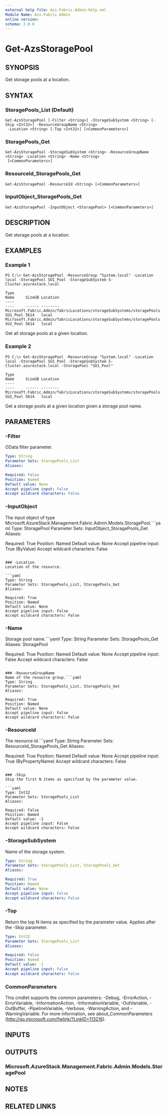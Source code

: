 ```yaml
---
external help file: Azs.Fabric.Admin-help.xml
Module Name: Azs.Fabric.Admin
online version: 
schema: 2.0.0
---
```


# Get-AzsStoragePool

## SYNOPSIS
Get storage pools at a location.

## SYNTAX

### StoragePools_List (Default)
```
Get-AzsStoragePool [-Filter <String>] -StorageSubSystem <String> [-Skip <Int32>] -ResourceGroupName <String>
 -Location <String> [-Top <Int32>] [<CommonParameters>]
```

### StoragePools_Get
```
Get-AzsStoragePool -StorageSubSystem <String> -ResourceGroupName <String> -Location <String> -Name <String>
 [<CommonParameters>]
```

### ResourceId_StoragePools_Get
```
Get-AzsStoragePool -ResourceId <String> [<CommonParameters>]
```

### InputObject_StoragePools_Get
```
Get-AzsStoragePool -InputObject <StoragePool> [<CommonParameters>]
```

## DESCRIPTION
Get storage pools at a location.

## EXAMPLES

### Example 1
```
PS C:\> Get-AzsStoragePool -ResourceGroup "System.local" -Location local -StoragePool SU1_Pool -StorageSubSystem S-Cluster.azurestack.local

Type                                                                  Name     SizeGB Location
----                                                                  ----     ------ --------
Microsoft.Fabric.Admin/fabricLocations/storageSubSystems/storagePools SU1_Pool 5614   local
Microsoft.Fabric.Admin/fabricLocations/storageSubSystems/storagePools SU2_Pool 5614   local
```

Get all storage pools at a given location.

### Example 2
```
PS C:\> Get-AzsStoragePool -ResourceGroup "System.local" -Location local -StoragePool SU1_Pool -StorageSubSystem S-Cluster.azurestack.local -StoragePool "SU1_Pool"

Type                                                                  Name     SizeGB Location
----                                                                  ----     ------ --------
Microsoft.Fabric.Admin/fabricLocations/storageSubSystems/storagePools SU1_Pool 5614   local
```

Get a storage pools at a given location given a storage pool name.

## PARAMETERS

### -Filter
OData filter parameter.

```yaml
Type: String
Parameter Sets: StoragePools_List
Aliases: 

Required: False
Position: Named
Default value: None
Accept pipeline input: False
Accept wildcard characters: False
```

### -InputObject
The input object of type Microsoft.AzureStack.Management.Fabric.Admin.Models.StoragePool.```yaml
Type: StoragePool
Parameter Sets: InputObject_StoragePools_Get
Aliases: 

Required: True
Position: Named
Default value: None
Accept pipeline input: True (ByValue)
Accept wildcard characters: False
```

### -Location
Location of the resource.

```yaml
Type: String
Parameter Sets: StoragePools_List, StoragePools_Get
Aliases: 

Required: True
Position: Named
Default value: None
Accept pipeline input: False
Accept wildcard characters: False
```

### -Name
Storage pool name.```yaml
Type: String
Parameter Sets: StoragePools_Get
Aliases: StoragePool

Required: True
Position: Named
Default value: None
Accept pipeline input: False
Accept wildcard characters: False
```

### -ResourceGroupName
Name of the resource group.```yaml
Type: String
Parameter Sets: StoragePools_List, StoragePools_Get
Aliases: 

Required: True
Position: Named
Default value: None
Accept pipeline input: False
Accept wildcard characters: False
```

### -ResourceId
The resource id.```yaml
Type: String
Parameter Sets: ResourceId_StoragePools_Get
Aliases: 

Required: True
Position: Named
Default value: None
Accept pipeline input: True (ByPropertyName)
Accept wildcard characters: False
```

### -Skip
Skip the first N items as specified by the parameter value.

```yaml
Type: Int32
Parameter Sets: StoragePools_List
Aliases: 

Required: False
Position: Named
Default value: -1
Accept pipeline input: False
Accept wildcard characters: False
```

### -StorageSubSystem
Name of the storage system.

```yaml
Type: String
Parameter Sets: StoragePools_List, StoragePools_Get
Aliases: 

Required: True
Position: Named
Default value: None
Accept pipeline input: False
Accept wildcard characters: False
```

### -Top
Return the top N items as specified by the parameter value.
Applies after the -Skip parameter.

```yaml
Type: Int32
Parameter Sets: StoragePools_List
Aliases: 

Required: False
Position: Named
Default value: -1
Accept pipeline input: False
Accept wildcard characters: False
```

### CommonParameters
This cmdlet supports the common parameters: -Debug, -ErrorAction, -ErrorVariable, -InformationAction, -InformationVariable, -OutVariable, -OutBuffer, -PipelineVariable, -Verbose, -WarningAction, and -WarningVariable. For more information, see about_CommonParameters (http://go.microsoft.com/fwlink/?LinkID=113216).

## INPUTS

## OUTPUTS

### Microsoft.AzureStack.Management.Fabric.Admin.Models.StoragePool

## NOTES

## RELATED LINKS

